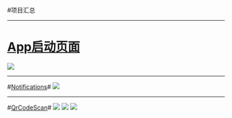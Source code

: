 #项目汇总

----------
# [App启动页面](http://git.oschina.net/aa1000777/MyAppStartActivity)  #

![](https://raw.githubusercontent.com/aa1000777/android-cjc-project/master/Image/MyAppStartActivity%28%E7%A8%8B%E5%BA%8F%E5%90%AF%E5%8A%A8%E9%A1%B5%E9%9D%A2%29.png)

----------
#[Notifications](http://git.oschina.net/aa1000777/Notifications)#
![](https://raw.githubusercontent.com/aa1000777/android-cjc-project/master/Image/Notifications1.png)

----------
#[QrCodeScan](http://git.oschina.net/aa1000777/QrCodeScan)#
![](https://raw.githubusercontent.com/aa1000777/android-cjc-project/master/Image/QrCodeScan1.png)
![](https://raw.githubusercontent.com/aa1000777/android-cjc-project/master/Image/QrCodeScan2.png)
![](https://raw.githubusercontent.com/aa1000777/android-cjc-project/master/Image/QrCodeScan3.png)
